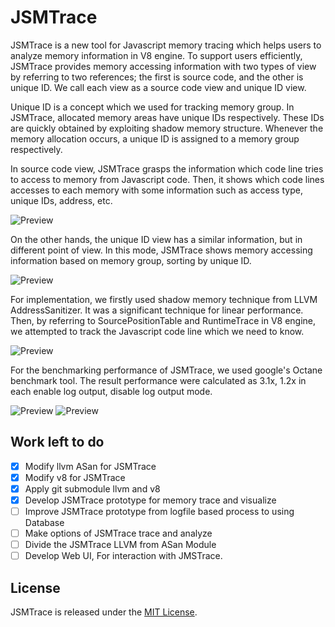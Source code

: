 # JSMTrace

JSMTrace is a new tool for Javascript memory tracing which helps users to analyze memory information in V8 engine. To support users efficiently, JSMTrace provides memory accessing information with two types of view by referring to two references; the first is source code, and the other is unique ID. We call each view as a source code view and unique ID view. 

Unique ID is a concept which we used for tracking memory group. In JSMTrace, allocated memory areas have unique IDs respectively. These IDs are quickly obtained by exploiting shadow memory structure. Whenever the memory allocation occurs, a unique ID is assigned to a memory group respectively.

In source code view, JSMTrace grasps the information which code line tries to access to memory from Javascript code. Then, it shows which code lines accesses to each memory with some information such as access type, unique IDs, address, etc. 

![Preview](https://cloud.githubusercontent.com/assets/2150106/21038134/8974142c-be16-11e6-97bd-6be909a3a1d8.png)

On the other hands, the unique ID view has a similar information, but in different point of view. In this mode, JSMTrace shows memory accessing information based on memory group, sorting by unique ID.

![Preview](https://cloud.githubusercontent.com/assets/2150106/21038127/7d94ee2e-be16-11e6-8540-5a02c6f2ba87.png)

For implementation, we firstly used shadow memory technique from LLVM AddressSanitizer. It was a significant technique for linear performance. Then, by referring to SourcePositionTable and RuntimeTrace in V8 engine, we attempted to track the Javascript code line which we need to know.

![Preview](https://cloud.githubusercontent.com/assets/2150106/21038223/3e775596-be17-11e6-89c4-b9cdce2a4a69.png)

For the benchmarking performance of JSMTrace, we used google's Octane benchmark tool. The result performance were calculated as 3.1x, 1.2x in each enable log output, disable log output mode.

![Preview](https://cloud.githubusercontent.com/assets/2150106/21038330/13441886-be18-11e6-9040-745326929690.jpeg)
![Preview](https://cloud.githubusercontent.com/assets/2150106/21038329/1343ea6e-be18-11e6-9b08-a6dc7ffedd92.jpeg)


## Work left to do

- [X] Modify llvm ASan for JSMTrace
- [X] Modify v8 for JSMTrace
- [X] Apply git submodule llvm and v8
- [X] Develop JSMTrace prototype for memory trace and visualize
- [ ] Improve JSMTrace prototype from logfile based process to using Database
- [ ] Make options of JSMTrace trace and analyze
- [ ] Divide the JSMTrace LLVM from ASan Module
- [ ] Develop Web UI, For interaction with JMSTrace. 

## License
JSMTrace is released under the [MIT License](http://www.opensource.org/licenses/MIT).
